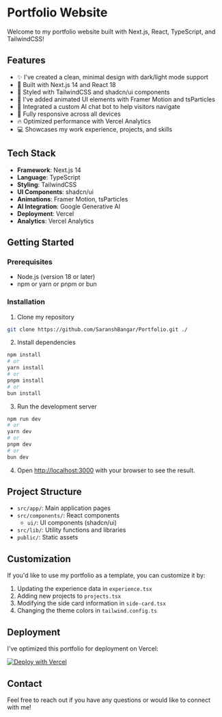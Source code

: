 # Portfolio Website

Welcome to my portfolio website built with Next.js, React, TypeScript, and TailwindCSS!

## Features

- ✨ I've created a clean, minimal design with dark/light mode support
- 🚀 Built with Next.js 14 and React 18
- 🎨 Styled with TailwindCSS and shadcn/ui components
- 💫 I've added animated UI elements with Framer Motion and tsParticles
- 🤖 Integrated a custom AI chat bot to help visitors navigate
- 📱 Fully responsive across all devices
- 🔥 Optimized performance with Vercel Analytics
- 💻 Showcases my work experience, projects, and skills

## Tech Stack

- **Framework**: Next.js 14
- **Language**: TypeScript
- **Styling**: TailwindCSS
- **UI Components**: shadcn/ui
- **Animations**: Framer Motion, tsParticles
- **AI Integration**: Google Generative AI
- **Deployment**: Vercel
- **Analytics**: Vercel Analytics

## Getting Started

### Prerequisites

- Node.js (version 18 or later)
- npm or yarn or pnpm or bun

### Installation

1. Clone my repository

```bash
git clone https://github.com/SaranshBangar/Portfolio.git ./
```

2. Install dependencies

```bash
npm install
# or
yarn install
# or
pnpm install
# or
bun install
```

3. Run the development server

```bash
npm run dev
# or
yarn dev
# or
pnpm dev
# or
bun dev
```

4. Open [http://localhost:3000](http://localhost:3000) with your browser to see the result.

## Project Structure

- `src/app/`: Main application pages
- `src/components/`: React components
  - `ui/`: UI components (shadcn/ui)
- `src/lib/`: Utility functions and libraries
- `public/`: Static assets

## Customization

If you'd like to use my portfolio as a template, you can customize it by:

1. Updating the experience data in `experience.tsx`
2. Adding new projects to `projects.tsx`
3. Modifying the side card information in `side-card.tsx`
4. Changing the theme colors in `tailwind.config.ts`

## Deployment

I've optimized this portfolio for deployment on Vercel:

[![Deploy with Vercel](https://vercel.com/button)](https://vercel.com/home)

## Contact

Feel free to reach out if you have any questions or would like to connect with me!
